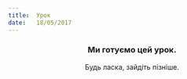 ```yaml
---
title:  Урок
date:   18/05/2017
---
```


### <center>Ми готуємо цей урок.</center>
<center>Будь ласка, зайдіть пізніше.</center>